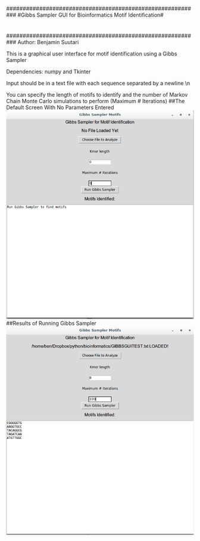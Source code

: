 ###########################################################
#Gibbs Sampler GUI for Bioinformatics Motif Identification#
#                                                         #
###########################################################
Author: Benjamin Suutari


This is a graphical user interface for motif identification using a Gibbs Sampler

Dependencies: numpy and Tkinter

Input should be in a text file with each sequence separated by a newline \n

You can specify the length of motifs to identify and the number of Markov Chain Monte Carlo simulations to perform (Maximum # Iterations)
##The Default Screen With No Parameters Entered
![alt text](screenshots/defaultscreen.png "This is the screen you will see on opening")
##Results of Running Gibbs Sampler
![alt text](screenshots/RunScreen.png "Example of screen after running Gibbs Sampler on a file with desired parameters")
